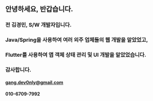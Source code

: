 
## 안녕하세요, 반갑습니다.
### 전 김경민, S/W 개발자입니다.

### Java/Spring을 사용하여 여러 외주 업체들의 웹 개발을 맡았었고,
### Flutter를 사용하여 앱 객체 상태 관리 및 UI 개발을 맡았었습니다.
### 감사합니다.

#### gang.dev0nly@gmail.com
#### 010-6709-7992
